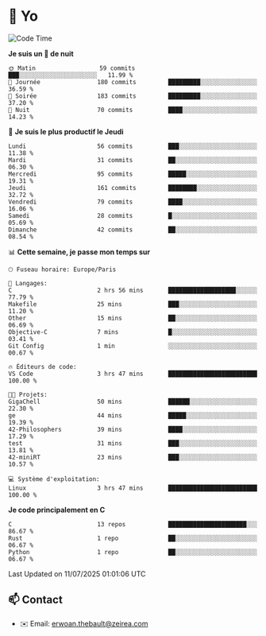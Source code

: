 # 👋 Yo

<!--START_SECTION:waka-->
![Code Time](http://img.shields.io/badge/Code%20Time-141%20hrs%2019%20mins-blue)

**Je suis un 🦉 de nuit** 

```text
🌞 Matin                  59 commits          ███░░░░░░░░░░░░░░░░░░░░░░   11.99 % 
🌆 Journée                180 commits         █████████░░░░░░░░░░░░░░░░   36.59 % 
🌃 Soirée                 183 commits         █████████░░░░░░░░░░░░░░░░   37.20 % 
🌙 Nuit                   70 commits          ████░░░░░░░░░░░░░░░░░░░░░   14.23 % 
```
📅 **Je suis le plus productif le Jeudi** 

```text
Lundi                    56 commits          ███░░░░░░░░░░░░░░░░░░░░░░   11.38 % 
Mardi                    31 commits          ██░░░░░░░░░░░░░░░░░░░░░░░   06.30 % 
Mercredi                 95 commits          █████░░░░░░░░░░░░░░░░░░░░   19.31 % 
Jeudi                    161 commits         ████████░░░░░░░░░░░░░░░░░   32.72 % 
Vendredi                 79 commits          ████░░░░░░░░░░░░░░░░░░░░░   16.06 % 
Samedi                   28 commits          █░░░░░░░░░░░░░░░░░░░░░░░░   05.69 % 
Dimanche                 42 commits          ██░░░░░░░░░░░░░░░░░░░░░░░   08.54 % 
```


📊 **Cette semaine, je passe mon temps sur** 

```text
🕑︎ Fuseau horaire: Europe/Paris

💬 Langages: 
C                        2 hrs 56 mins       ███████████████████░░░░░░   77.79 % 
Makefile                 25 mins             ███░░░░░░░░░░░░░░░░░░░░░░   11.20 % 
Other                    15 mins             ██░░░░░░░░░░░░░░░░░░░░░░░   06.69 % 
Objective-C              7 mins              █░░░░░░░░░░░░░░░░░░░░░░░░   03.41 % 
Git Config               1 min               ░░░░░░░░░░░░░░░░░░░░░░░░░   00.67 % 

🔥 Éditeurs de code: 
VS Code                  3 hrs 47 mins       █████████████████████████   100.00 % 

🐱‍💻 Projets: 
GigaChell                50 mins             ██████░░░░░░░░░░░░░░░░░░░   22.30 % 
ge                       44 mins             █████░░░░░░░░░░░░░░░░░░░░   19.39 % 
42-Philosophers          39 mins             ████░░░░░░░░░░░░░░░░░░░░░   17.29 % 
test                     31 mins             ███░░░░░░░░░░░░░░░░░░░░░░   13.81 % 
42-miniRT                23 mins             ███░░░░░░░░░░░░░░░░░░░░░░   10.57 % 

💻 Système d'exploitation: 
Linux                    3 hrs 47 mins       █████████████████████████   100.00 % 
```

**Je code principalement en C** 

```text
C                        13 repos            ██████████████████████░░░   86.67 % 
Rust                     1 repo              ██░░░░░░░░░░░░░░░░░░░░░░░   06.67 % 
Python                   1 repo              ██░░░░░░░░░░░░░░░░░░░░░░░   06.67 % 
```




 Last Updated on 11/07/2025 01:01:06 UTC
<!--END_SECTION:waka-->

## 📫 Contact

- ✉️ Email: erwoan.thebault@zeirea.com
